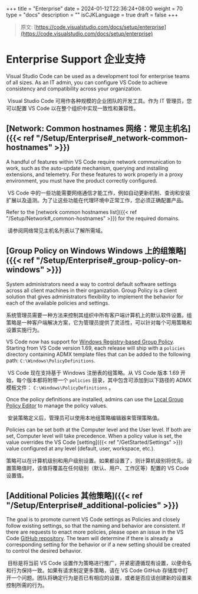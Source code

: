 +++
title = "Enterprise"
date = 2024-01-12T22:36:24+08:00
weight = 70
type = "docs"
description = ""
isCJKLanguage = true
draft = false
+++

> 原文: [https://code.visualstudio.com/docs/setup/enterprise](https://code.visualstudio.com/docs/setup/enterprise)

# Enterprise Support 企业支持



Visual Studio Code can be used as a development tool for enterprise teams of all sizes. As an IT admin, you can configure VS Code to achieve consistency and compatibility across your organization.

​​​	Visual Studio Code 可用作各种规模的企业团队的开发工具。作为 IT 管理员，您可以配置 VS Code 以在整个组织中实现一致性和兼容性。

## [Network: Common hostnames 网络：常见主机名]({{< ref "/Setup/Enterprise#_network-common-hostnames" >}})

A handful of features within VS Code require network communication to work, such as the auto-update mechanism, querying and installing extensions, and telemetry. For these features to work properly in a proxy environment, you must have the product correctly configured.

​​​	VS Code 中的一些功能需要网络通信才能工作，例如自动更新机制、查询和安装扩展以及遥测。为了让这些功能在代理环境中正常工作，您必须正确配置产品。

Refer to the [network common hostnames list]({{< ref "/Setup/Network#_common-hostnames" >}}) for the required domains.

​​​	请参阅网络常见主机名列表以了解所需域。

## [Group Policy on Windows Windows 上的组策略]({{< ref "/Setup/Enterprise#_group-policy-on-windows" >}})

System administrators need a way to control default software settings across all client machines in their organization. Group Policy is a client solution that gives administrators flexibility to implement the behavior for each of the available policies and settings.

​​​	系统管理员需要一种方法来控制其组织中所有客户端计算机上的默认软件设置。组策略是一种客户端解决方案，它为管理员提供了灵活性，可以针对每个可用策略和设置实施行为。

VS Code now has support for [Windows Registry-based Group Policy](https://learn.microsoft.com/previous-versions/windows/desktop/policy/implementing-registry-based-policy). Starting from VS Code version 1.69, each release will ship with a `policies` directory containing ADMX template files that can be added to the following path: `C:\Windows\PolicyDefinitions`.

​​​	VS Code 现在支持基于 Windows 注册表的组策略。从 VS Code 版本 1.69 开始，每个版本都将附带一个 `policies` 目录，其中包含可添加到以下路径的 ADMX 模板文件： `C:\Windows\PolicyDefinitions` 。

Once the policy definitions are installed, admins can use the [Local Group Policy Editor](https://learn.microsoft.com/previous-versions/windows/it-pro/windows-server-2012-R2-and-2012/dn265982(v=ws.11)) to manage the policy values.

​​​	安装策略定义后，管理员可以使用本地组策略编辑器来管理策略值。

Policies can be set both at the Computer level and the User level. If both are set, Computer level will take precedence. When a policy value is set, the value overrides the VS Code [setting]({{< ref "/GetStarted/Settings" >}}) value configured at any level (default, user, workspace, etc.).

​​​	策略可以在计算机级别和用户级别设置。如果都设置了，则计算机级别将优先。设置策略值时，该值将覆盖在任何级别（默认、用户、工作区等）配置的 VS Code 设置值。

## [Additional Policies 其他策略]({{< ref "/Setup/Enterprise#_additional-policies" >}})

The goal is to promote current VS Code settings as Policies and closely follow existing settings, so that the naming and behavior are consistent. If there are requests to enact more policies, please open an issue in the VS Code [GitHub repository](https://github.com/microsoft/vscode). The team will determine if there is already a corresponding setting for the behavior or if a new setting should be created to control the desired behavior.

​​​	目标是将当前 VS Code 设置作为策略进行推广，并紧密遵循现有设置，以便命名和行为保持一致。如果有请求制定更多策略，请在 VS Code GitHub 存储库中打开一个问题。团队将确定行为是否已有相应的设置，或者是否应该创建新的设置来控制所需的行为。
